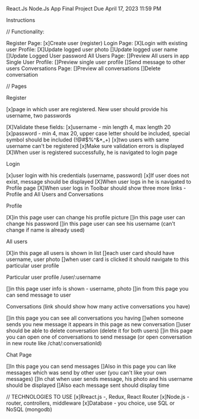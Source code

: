 React.Js Node.Js App Final Project
Due April 17, 2023 11:59 PM

Instructions

// Functionality:

Register Page:
[x]Create user (register)
Login Page:
[X]Login with existing user
Profile:
[X]Update logged user photo
[]Update logged user name
[]Update Logged User password
All Users Page:
[]Preview All users in app
Single User Profile:
[]Preview single user profile
[]Send message to other users
Conversations Page:
[]Preview all conversations
[]Delete conversation

// Pages

Register

[x]page in which user are registered. New user should provide his username, two passwords

[X]Validate these fields:
[x]username - min length 4, max length 20
[x]password - min 4, max 20, upper case letter should be included, special symbol should be included (!@#$%^&\*\_+)
[x]two users with same username can't be registered
[x]Make sure validation errors is displayed
[X]When user is registered successfully, he is navigated to login page

Login

[x]user login with his credentials (username, password)
[x]If user does not exist, message should be displayed
[X]When user logs in he is navigated to Profile page
[X]When user logs in Toolbar should show three more links - Profile and All Users and Conversations

Profile

[X]in this page user can change his profile picture
[]in this page user can change his password
[]in this page user can see his username (can't change if name is already used)

All users

[X]in this page all users is shown in list
[]each user card should have username, user photo
[]when user card is clicked it should navigate to this particular user profile

Particular user profile /user/:username

[]in this page user info is shown - username, photo
[]in from this page you can send message to user

Conversations (link should show how many active conversations you have)

[]in this page you can see all conversations you having
[]when someone sends you new message it appears in this page as new conversation
[]user should be able to delete conversation (delete it for both users)
[]in this page you can open one of conversations to send message (or open conversation in new route like /chat/:conversationId)

Chat Page

[]In this page you can send messages
[]Also in this page you can like messages which was send by other user (you can't like your own messages)
[]In chat when user sends message, his photo and his username should be displayed
[]Also each message sent should display time

// TECHNOLOGIES TO USE
[x]Rreact.js -, Redux, React Router
[x]Node.js - router, controllers, middleware
[x]Database - you choice, use SQL or NoSQL (mongodb)
